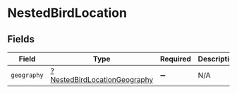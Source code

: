 # NestedBirdLocation


## Fields

| Field                                                                              | Type                                                                               | Required                                                                           | Description                                                                        |
| ---------------------------------------------------------------------------------- | ---------------------------------------------------------------------------------- | ---------------------------------------------------------------------------------- | ---------------------------------------------------------------------------------- |
| `geography`                                                                        | [?NestedBirdLocationGeography](../../models/shared/NestedBirdLocationGeography.md) | :heavy_minus_sign:                                                                 | N/A                                                                                |